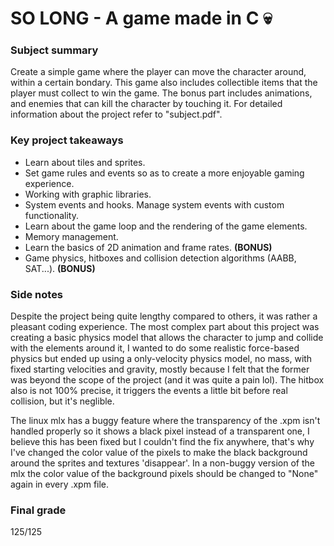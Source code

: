# SO LONG - A game made in C 💀

<h3>Subject summary</h3>
<p>Create a simple game where the player can move the character around, within a certain bondary. This game also includes collectible items that the player must collect to win the game.
The bonus part includes animations, and enemies that can kill the character by touching it. For detailed information about the project refer to "subject.pdf".</p>

<h3>Key project takeaways</h3>

- Learn about tiles and sprites.  
- Set game rules and events so as to create a more enjoyable gaming experience.  
- Working with graphic libraries.  
- System events and hooks. Manage system events with custom functionality.  
- Learn about the game loop and the rendering of the game elements.  
- Memory management.
- Learn the basics of 2D animation and frame rates. **(BONUS)**
- Game physics, hitboxes and collision detection algorithms (AABB, SAT...). **(BONUS)**

### Side notes
Despite the project being quite lengthy compared to others, it was rather a pleasant coding experience. The most complex part about this project was creating a basic physics model that allows the character to jump and collide with the elements around it, I wanted to do some realistic force-based physics but ended up using a only-velocity physics model, no mass, with fixed starting velocities and gravity, mostly because I felt that the former was beyond the scope of the project (and it was quite a pain lol). The hitbox also is not 100% precise, it triggers the events a little bit before real collision, but it's neglible.  

The linux mlx has a buggy feature where the transparency of the .xpm isn't handled properly so it shows a black pixel instead of a transparent one, I believe this has been fixed but I couldn't find the fix anywhere, that's why I've changed the color value of the pixels to make the black background around the sprites and textures 'disappear'. In a non-buggy version of the mlx the color value of the background pixels should be changed to "None" again in every .xpm file.
### Final grade
125/125
